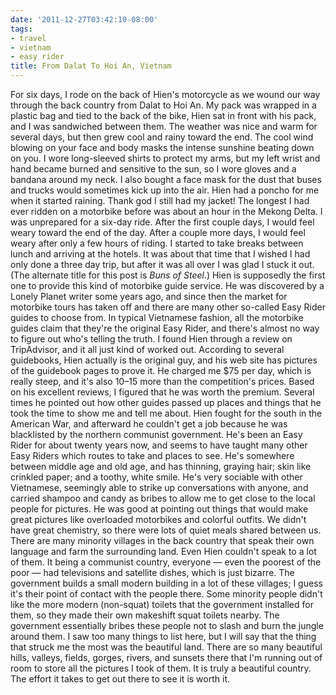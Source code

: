 ```yaml
---
date: '2011-12-27T03:42:10-08:00'
tags:
- travel
- vietnam
- easy rider
title: From Dalat To Hoi An, Vietnam
---
```


For six days, I rode on the back of Hien's motorcycle as we wound our way through the back country from Dalat to Hoi An. My pack was wrapped in a plastic bag and tied to the back of the bike, Hien sat in front with his pack, and I was sandwiched between them. The weather was nice and warm for several days, but then grew cool and rainy toward the end. The cool wind blowing on your face and body masks the intense sunshine beating down on you. I wore long-sleeved shirts to protect my arms, but my left wrist and hand became burned and sensitive to the sun, so I wore gloves and a bandana around my neck. I also bought a face mask for the dust that buses and trucks would sometimes kick up into the air. Hien had a poncho for me when it started raining. Thank god I still had my jacket! The longest I had ever ridden on a motorbike before was about an hour in the Mekong Delta. I was unprepared for a six-day ride. After the first couple days, I would feel weary toward the end of the day. After a couple more days, I would feel weary after only a few hours of riding. I started to take breaks between lunch and arriving at the hotels. It was about that time that I wished I had only done a three day trip, but after it was all over I was glad I stuck it out. (The alternate title for this post is *Buns of Steel*.) Hien is supposedly the first one to provide this kind of motorbike guide service. He was discovered by a Lonely Planet writer some years ago, and since then the market for motorbike tours has taken off and there are many other so-called Easy Rider guides to choose from. In typical Vietnamese fashion, all the motorbike guides claim that they're the original Easy Rider, and there's almost no way to figure out who's telling the truth. I found Hien through a review on TripAdvisor, and it all just kind of worked out. According to several guidebooks, Hien actually is the original guy, and his web site has pictures of the guidebook pages to prove it. He charged me $75 per day, which is really steep, and it's also $10–$15 more than the competition's prices. Based on his excellent reviews, I figured that he was worth the premium. Several times he pointed out how other guides passed up places and things that he took the time to show me and tell me about. Hien fought for the south in the American War, and afterward he couldn't get a job because he was blacklisted by the northern communist government. He's been an Easy Rider for about twenty years now, and seems to have taught many other Easy Riders which routes to take and places to see. He's somewhere between middle age and old age, and has thinning, graying hair; skin like crinkled paper; and a toothy, white smile. He's very sociable with other Vietnamese, seemingly able to strike up conversations with anyone, and carried shampoo and candy as bribes to allow me to get close to the local people for pictures. He was good at pointing out things that would make great pictures like overloaded motorbikes and colorful outfits. We didn't have great chemistry, so there were lots of quiet meals shared between us. There are many minority villages in the back country that speak their own language and farm the surrounding land. Even Hien couldn't speak to a lot of them. It being a communist country, everyone — even the poorest of the poor — had televisions and satellite dishes, which is just bizarre. The government builds a small modern building in a lot of these villages; I guess it's their point of contact with the people there. Some minority people didn't like the more modern (non-squat) toilets that the government installed for them, so they made their own makeshift squat toilets nearby. The government essentially bribes these people not to slash and burn the jungle around them. I saw too many things to list here, but I will say that the thing that struck me the most was the beautiful land. There are so many beautiful hills, valleys, fields, gorges, rivers, and sunsets there that I'm running out of room to store all the pictures I took of them. It is truly a beautiful country. The effort it takes to get out there to see it is worth it.
